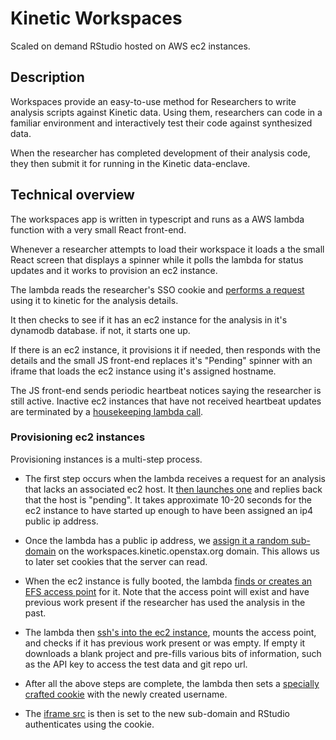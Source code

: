 # Kinetic Workspaces

Scaled on demand RStudio hosted on AWS ec2 instances.

## Description

Workspaces provide an easy-to-use method for Researchers to write analysis scripts against Kinetic data.  Using them, researchers can code in a familiar environment and interactively test their code against synthesized data.

When the researcher has completed development of their analysis code, they then submit it for running in the Kinetic data-enclave.

## Technical overview

The workspaces app is written in typescript and runs as a AWS lambda function with a very small React front-end.

Whenever a researcher attempts to load their workspace it loads a the small React screen that displays a spinner while it polls the lambda for status updates and it works to provision an ec2 instance.

The lambda reads the researcher's SSO cookie and [performs a request](front-desk/server/analysis.ts:5) using it to kinetic for the analysis details.

It then checks to see if it has an ec2 instance for the analysis in it's dynamodb database.  if not, it starts one up.

If there is an ec2 instance, it provisions it if needed, then responds with the details and the small JS front-end replaces it's "Pending" spinner with an iframe that loads the ec2 instance using it's assigned hostname.

The JS front-end sends periodic heartbeat notices saying the researcher is still active.  Inactive ec2 instances that have not received heartbeat updates are terminated by a [housekeeping lambda call](deploy/front-desk.tf:95).

### Provisioning ec2 instances

Provisioning instances is a multi-step process.

 - The first step occurs when the lambda receives a request for an analysis that lacks an associated ec2 host.  It [then launches one](front-desk/server/aws.ts:42) and replies back that the host is "pending".  It takes approximate 10-20 seconds for the ec2 instance to have started up enough to have been assigned an ip4 public ip address.

- Once the lambda has a public ip address, we [assign it a random sub-domain](front-desk/server/aws.ts:90) on the workspaces.kinetic.openstax.org domain.  This allows us to later set cookies that the server can read.

- When the ec2 instance is fully booted, the lambda [finds or creates an EFS access point](front-desk/server/aws.ts:117) for it.  Note that the access point will exist and have previous work present if the researcher has used the analysis in the past.

- The lambda then [ssh's into the ec2 instance](front-desk/server/profile.ts), mounts the access point, and checks if it has previous work present or was empty.  If empty it downloads a blank project and pre-fills various bits of information, such as the API key to access the test data and git repo url.

 - After all the above steps are complete, the lambda then sets a [specially crafted cookie](front-desk/server/authentication:24) with the newly created username.

- The [iframe src](front-desk/editor.tsx:60) is then is set to the new sub-domain and RStudio authenticates using the cookie.
